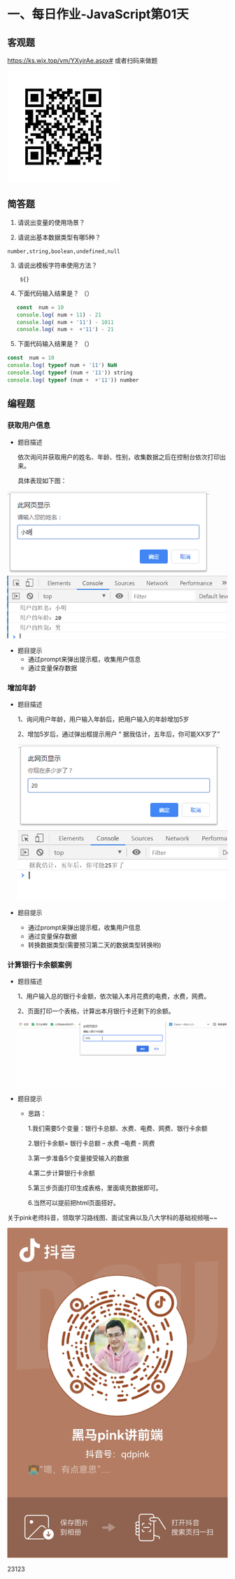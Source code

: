 # 一、每日作业-JavaScript第01天

## 客观题

https://ks.wjx.top/vm/YXyjrAe.aspx# 
或者扫码来做题

 <img src="images/qrcode.jpg">

## 简答题

1. 请说出变量的使用场景？



2. 请说出基本数据类型有哪5种？

~~~
number,string,boolean,undefined,null
~~~

3. 请说出模板字符串使用方法？

~~~
	${}
~~~

4. 下面代码输入结果是？ （） 

```javascript
   const  num = 10
   console.log( num + 11) - 21
   console.log( num + '11') - 1011
   console.log( num +  +'11') - 21
```

5. 下面代码输入结果是？ （）

```javascript
const  num = 10
console.log( typeof num + '11') NaN
console.log( typeof (num + '11')) string
console.log( typeof (num +  +'11')) number
```

## 编程题

### 获取用户信息

- 题目描述

  依次询问并获取用户的姓名、年龄、性别，收集数据之后在控制台依次打印出来。

  具体表现如下图：


<img src="images/%E5%9B%BE%E7%89%871.png">

<img src="images/%E5%9B%BE%E7%89%874.png">

- 题目提示
  - 通过prompt来弹出提示框，收集用户信息
  - 通过变量保存数据

### 增加年龄

- 题目描述

  1、询问用户年龄，用户输入年龄后，把用户输入的年龄增加5岁

  2、增加5岁后，通过弹出框提示用户 “ 据我估计，五年后，你可能XX岁了”

  <img src="images/%E5%9B%BE%E7%89%875.png">

  <img src="images/%E5%9B%BE%E7%89%876.png">

- 题目提示

  - 通过prompt来弹出提示框，收集用户信息
  - 通过变量保存数据
  - 转换数据类型(需要预习第二天的数据类型转换哟)

### 计算银行卡余额案例

- 题目描述

  1、用户输入总的银行卡金额，依次输入本月花费的电费，水费，网费。

  2、页面打印一个表格，计算出本月银行卡还剩下的余额。

  <img src="images/111.gif">


- 题目提示

  - 思路：

    1.我们需要5个变量：银行卡总额、水费、电费、网费、银行卡余额

    2.银行卡余额= 银行卡总额 – 水费 –电费  - 网费  

    3.第一步准备5个变量接受输入的数据

    4.第二步计算银行卡余额 

    5.第三步页面打印生成表格，里面填充数据即可。

    6.当然可以提前把html页面搭好。

关于pink老师抖音，领取学习路线图、面试宝典以及八大学科的基础视频哦~~

<img src="./images/pink.jpg">

23123